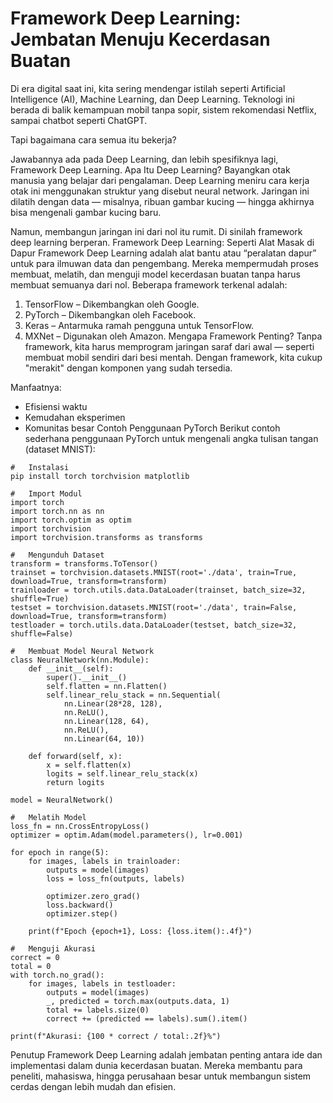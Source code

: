 # **Framework Deep Learning: Jembatan Menuju Kecerdasan Buatan**


Di era digital saat ini, kita sering mendengar istilah seperti Artificial Intelligence (AI), Machine Learning, dan Deep Learning. Teknologi ini berada di balik kemampuan mobil tanpa sopir, sistem rekomendasi Netflix, sampai chatbot seperti ChatGPT.

Tapi bagaimana cara semua itu bekerja?

Jawabannya ada pada Deep Learning, dan lebih spesifiknya lagi, Framework Deep Learning.
Apa Itu Deep Learning?
Bayangkan otak manusia yang belajar dari pengalaman. Deep Learning meniru cara kerja otak ini menggunakan struktur yang disebut neural network. Jaringan ini dilatih dengan data — misalnya, ribuan gambar kucing — hingga akhirnya bisa mengenali gambar kucing baru.

Namun, membangun jaringan ini dari nol itu rumit. Di sinilah framework deep learning berperan.
Framework Deep Learning: Seperti Alat Masak di Dapur
Framework Deep Learning adalah alat bantu atau “peralatan dapur” untuk para ilmuwan data dan pengembang. Mereka mempermudah proses membuat, melatih, dan menguji model kecerdasan buatan tanpa harus membuat semuanya dari nol.
Beberapa framework terkenal adalah:
1. TensorFlow – Dikembangkan oleh Google.
2. PyTorch – Dikembangkan oleh Facebook.
3. Keras – Antarmuka ramah pengguna untuk TensorFlow.
4. MXNet – Digunakan oleh Amazon.
Mengapa Framework Penting?
Tanpa framework, kita harus memprogram jaringan saraf dari awal — seperti membuat mobil sendiri dari besi mentah. Dengan framework, kita cukup "merakit" dengan komponen yang sudah tersedia.

Manfaatnya:
- Efisiensi waktu
- Kemudahan eksperimen
- Komunitas besar
Contoh Penggunaan PyTorch
Berikut contoh sederhana penggunaan PyTorch untuk mengenali angka tulisan tangan (dataset MNIST):
```
#	Instalasi
pip install torch torchvision matplotlib

#	Import Modul
import torch
import torch.nn as nn
import torch.optim as optim
import torchvision
import torchvision.transforms as transforms

#	Mengunduh Dataset
transform = transforms.ToTensor()
trainset = torchvision.datasets.MNIST(root='./data', train=True, download=True, transform=transform)
trainloader = torch.utils.data.DataLoader(trainset, batch_size=32, shuffle=True)
testset = torchvision.datasets.MNIST(root='./data', train=False, download=True, transform=transform)
testloader = torch.utils.data.DataLoader(testset, batch_size=32, shuffle=False)

#	Membuat Model Neural Network
class NeuralNetwork(nn.Module):
    def __init__(self):
        super().__init__()
        self.flatten = nn.Flatten()
        self.linear_relu_stack = nn.Sequential(
            nn.Linear(28*28, 128),
            nn.ReLU(),
            nn.Linear(128, 64),
            nn.ReLU(),
            nn.Linear(64, 10))

    def forward(self, x):
        x = self.flatten(x)
        logits = self.linear_relu_stack(x)
        return logits

model = NeuralNetwork()

#	Melatih Model
loss_fn = nn.CrossEntropyLoss()
optimizer = optim.Adam(model.parameters(), lr=0.001)

for epoch in range(5):
    for images, labels in trainloader:
        outputs = model(images)
        loss = loss_fn(outputs, labels)

        optimizer.zero_grad()
        loss.backward()
        optimizer.step()

    print(f"Epoch {epoch+1}, Loss: {loss.item():.4f}")

#	Menguji Akurasi
correct = 0
total = 0
with torch.no_grad():
    for images, labels in testloader:
        outputs = model(images)
        _, predicted = torch.max(outputs.data, 1)
        total += labels.size(0)
        correct += (predicted == labels).sum().item()

print(f"Akurasi: {100 * correct / total:.2f}%")
```
Penutup
Framework Deep Learning adalah jembatan penting antara ide dan implementasi dalam dunia kecerdasan buatan. Mereka membantu para peneliti, mahasiswa, hingga perusahaan besar untuk membangun sistem cerdas dengan lebih mudah dan efisien.
